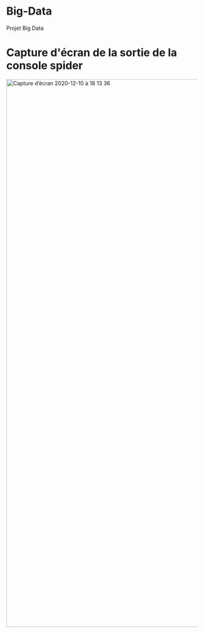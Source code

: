 # Big-Data
Projet Big Data

# Capture d'écran de la sortie de la console spider

<img width="1440" alt="Capture d’écran 2020-12-10 à 18 13 36" src="https://user-images.githubusercontent.com/71514636/101808152-42be0200-3b16-11eb-81b8-b917da8b7f5b.png">
